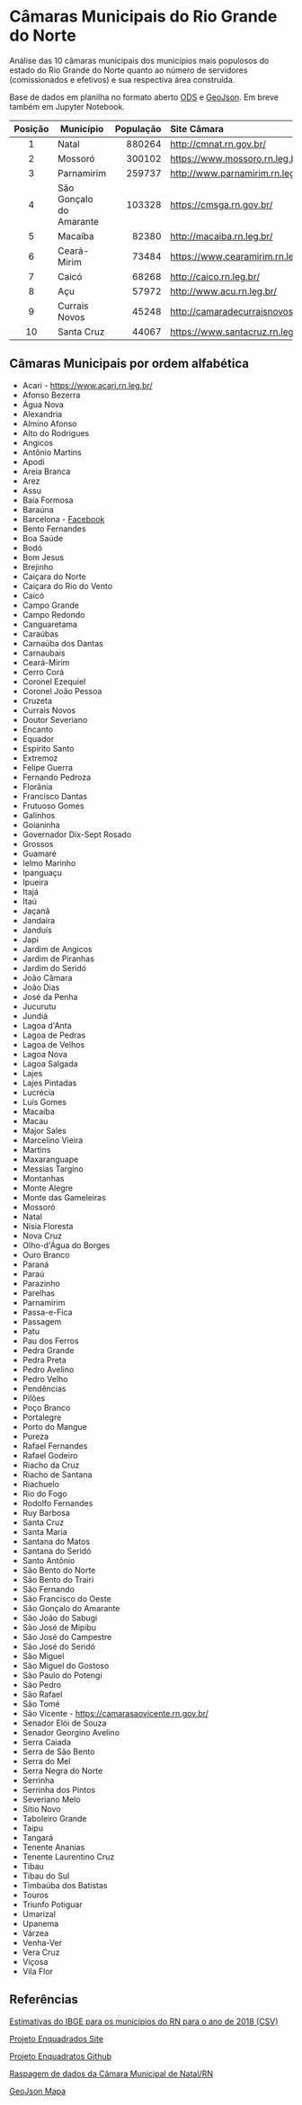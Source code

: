 # Câmaras Municipais do Rio Grande do Norte

Análise das 10 câmaras municipais dos municípios mais populosos do estado do Rio Grande do Norte quanto ao número de servidores \(comissionados e efetivos\) e sua respectiva área construída.

Base de dados em planilha no formato aberto [ODS](assets/camaras_municipais_rn_data.ods) e [GeoJson](assets/camaras_municipais_rn_data.geojson). Em breve também em Jupyter Notebook.

| Posição | Município               | População | Site Câmara                         | Latitude  | Longitude  |
|:-------:| ----------------------- | ---------:|:----------------------------------- |:---------:|:----------:|
| 1       | Natal                   | 880264    | http://cmnat.rn.gov.br/             | -5.790040 | -35.200482 |
| 2       | Mossoró                 | 300102    | https://www.mossoro.rn.leg.br/      | -5.192654 | -37.341804 |
| 3       | Parnamirim              | 259737    | http://www.parnamirim.rn.leg.br/    | -5.923764 | -35.265434 |
| 4       | São Gonçalo do Amarante | 103328    | https://cmsga.rn.gov.br/            | -5.794169 | -35.328604 |
| 5       | Macaíba                 | 82380     | http://macaiba.rn.leg.br/           | -5.857753 | -35.353950 |
| 6       | Ceará-Mirim             | 73484     | https://www.cearamirim.rn.leg.br    | -5.632780 | -35.422153 |
| 7       | Caicó                   | 68268     | http://caico.rn.leg.br/             | -6.457560 | -37.096148 |
| 8       | Açu                     | 57972     | http://www.acu.rn.leg.br/           | -5.573384 | -36.908962 |
| 9       | Currais Novos           | 45248     | http://camaradecurraisnovos.com.br/ | -6.263526 | -36.513782 |
| 10      | Santa Cruz              | 44067     | https://www.santacruz.rn.leg.br/    | -6.230224 | -36.020601 |

## Câmaras Municipais por ordem alfabética

- Acari - https://www.acari.rn.leg.br/
- Afonso Bezerra
- Água Nova
- Alexandria
- Almino Afonso
- Alto do Rodrigues
- Angicos
- Antônio Martins
- Apodi
- Areia Branca
- Arez
- Assu
- Baía Formosa
- Baraúna
- Barcelona - [Facebook](https://www.facebook.com/camaradebarcelona/)
- Bento Fernandes
- Boa Saúde
- Bodó
- Bom Jesus
- Brejinho
- Caiçara do Norte
- Caiçara do Rio do Vento
- Caicó
- Campo Grande
- Campo Redondo
- Canguaretama
- Caraúbas
- Carnaúba dos Dantas
- Carnaubais
- Ceará-Mirim
- Cerro Corá
- Coronel Ezequiel
- Coronel João Pessoa
- Cruzeta
- Currais Novos
- Doutor Severiano
- Encanto
- Equador
- Espírito Santo
- Extremoz
- Felipe Guerra
- Fernando Pedroza
- Florânia
- Francisco Dantas
- Frutuoso Gomes
- Galinhos
- Goianinha
- Governador Dix-Sept Rosado
- Grossos
- Guamaré
- Ielmo Marinho
- Ipanguaçu
- Ipueira
- Itajá
- Itaú
- Jaçanã
- Jandaíra
- Janduís
- Japi
- Jardim de Angicos
- Jardim de Piranhas
- Jardim do Seridó
- João Câmara
- João Dias
- José da Penha
- Jucurutu
- Jundiá
- Lagoa d'Anta
- Lagoa de Pedras
- Lagoa de Velhos
- Lagoa Nova
- Lagoa Salgada
- Lajes
- Lajes Pintadas
- Lucrécia
- Luís Gomes
- Macaíba
- Macau
- Major Sales
- Marcelino Vieira
- Martins
- Maxaranguape
- Messias Targino
- Montanhas
- Monte Alegre
- Monte das Gameleiras
- Mossoró
- Natal
- Nísia Floresta
- Nova Cruz
- Olho-d'Água do Borges
- Ouro Branco
- Paraná
- Paraú
- Parazinho
- Parelhas
- Parnamirim
- Passa-e-Fica
- Passagem
- Patu
- Pau dos Ferros
- Pedra Grande
- Pedra Preta
- Pedro Avelino
- Pedro Velho
- Pendências
- Pilões
- Poço Branco
- Portalegre
- Porto do Mangue
- Pureza
- Rafael Fernandes
- Rafael Godeiro
- Riacho da Cruz
- Riacho de Santana
- Riachuelo
- Rio do Fogo
- Rodolfo Fernandes
- Ruy Barbosa
- Santa Cruz
- Santa Maria
- Santana do Matos
- Santana do Seridó
- Santo Antônio
- São Bento do Norte
- São Bento do Trairi
- São Fernando
- São Francisco do Oeste
- São Gonçalo do Amarante
- São João do Sabugi
- São José de Mipibu
- São José do Campestre
- São José do Seridó
- São Miguel
- São Miguel do Gostoso
- São Paulo do Potengi
- São Pedro
- São Rafael
- São Tomé
- São Vicente - https://camarasaovicente.rn.gov.br/
- Senador Elói de Souza
- Senador Georgino Avelino
- Serra Caiada
- Serra de São Bento
- Serra do Mel
- Serra Negra do Norte
- Serrinha
- Serrinha dos Pintos
- Severiano Melo
- Sítio Novo
- Taboleiro Grande
- Taipu
- Tangará
- Tenente Ananias
- Tenente Laurentino Cruz
- Tibau
- Tibau do Sul
- Timbaúba dos Batistas
- Touros
- Triunfo Potiguar
- Umarizal
- Upanema
- Várzea
- Venha-Ver
- Vera Cruz
- Viçosa
- Vila Flor

## Referências

[Estimativas do IBGE para os municípios do RN para o ano de 2018 (CSV)](assets/populacao_municipios_rn.csv)

[Projeto Enquadrados Site](https://analytics-ufcg.github.io/enquadrados)

[Projeto Enquadratos Github](https://github.com/analytics-ufcg/enquadrados)

[Raspagem de dados da Câmara Municipal de Natal/RN](https://github.com/gabicavalcante/raspagem-ordens-camara)

[GeoJson Mapa](https://github.com/mapaderibeirao/mapas/tree/master/turismo)
